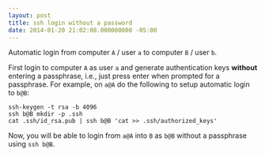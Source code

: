```yaml
---
layout: post
title: ssh login without a password
date: 2014-01-20 21:02:08.000000000 -05:00
---
```

Automatic login from computer `A` / user `a` to computer `B` / user `b`.  

First login to computer `A` as user `a` and generate authentication keys **without** entering a passphrase, i.e., just press enter when prompted for a passphrase. For example, on `a@A` do the following to setup automatic login to `b@B`:

    ssh-keygen -t rsa -b 4096
    ssh b@B mkdir -p .ssh
    cat .ssh/id_rsa.pub | ssh b@B 'cat >> .ssh/authorized_keys'

Now, you will be able to login from `a@A` into `B` as  `b@B` without a passphrase using `ssh b@B`.
